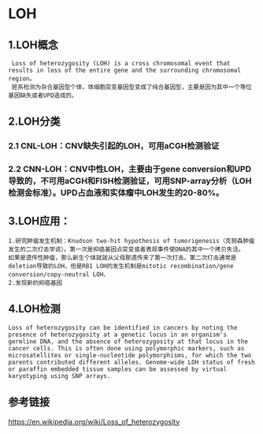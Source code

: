 # LOH

## 1.LOH概念
     Loss of heterozygosity (LOH) is a cross chromosomal event that results in loss of the entire gene and the surrounding chromosomal region。
     胚系检测为杂合基因型个体，体细胞突变基因型变成了纯合基因型，主要是因为其中一个等位基因缺失或者UPD造成的。

## 2.LOH分类
   
### 2.1 CNL-LOH：CNV缺失引起的LOH，可用aCGH检测验证

### 2.2 CNN-LOH：CNV中性LOH，主要由于gene conversion和UPD导致的，不可用aCGH和FISH检测验证，可用SNP-array分析（LOH检测金标准）。UPD占血液和实体瘤中LOH发生的20-80%。

## 3.LOH应用：
    1.研究肿瘤发生机制：Knudson two-hit hypothesis of tumorigenesis（克努森肿瘤发生的二次打击学说）。第一次是抑癌基因点突变或者表观事件使DNA的其中一个拷贝失活。
    如果是遗传性肿瘤，那么新生个体就就从父母那遗传来了第一次打击。第二次打击通常是deletion导致的LOH，但是RB1 LOH的发生机制是mitotic recombination/gene conversion/copy-neutral LOH、
    2.发现新的抑癌基因

## 4.LOH检测
    Loss of heterozygosity can be identified in cancers by noting the presence of heterozygosity at a genetic locus in an organism's germline DNA, and the absence of heterozygosity at that locus in the cancer cells. This is often done using polymorphic markers, such as microsatellites or single-nucleotide polymorphisms, for which the two parents contributed different alleles. Genome-wide LOH status of fresh or paraffin embedded tissue samples can be assessed by virtual karyotyping using SNP arrays.
    
 





## 参考链接

https://en.wikipedia.org/wiki/Loss_of_heterozygosity
